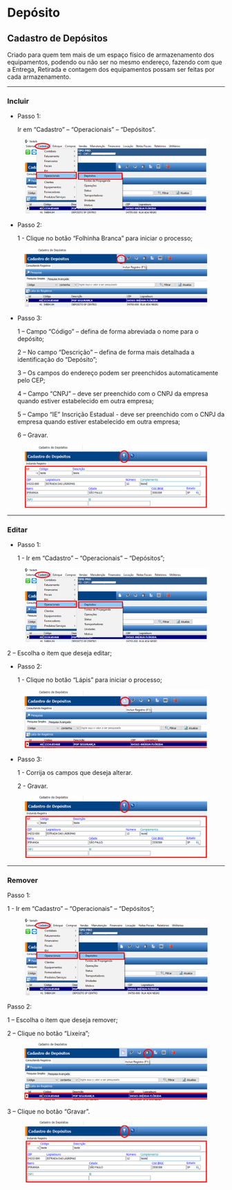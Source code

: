 # Depósito

## Cadastro de Depósitos

Criado para quem tem mais de um espaço físico de armazenamento dos equipamentos, podendo ou não ser no mesmo endereço, fazendo com que a Entrega, Retirada e contagem dos equipamentos possam ser feitas por cada armazenamento.

***

### Incluir

*   Passo 1:

    Ir em “Cadastro” – “Operacionais” – “Depósitos”.

<figure><img src="../../../.gitbook/assets/image.png" alt=""><figcaption></figcaption></figure>

*   Passo 2:

    1 - Clique no botão “Folhinha Branca” para iniciar o processo;

<figure><img src="../../../.gitbook/assets/image (1).png" alt=""><figcaption></figcaption></figure>

*   Passo 3:

    1 – Campo “Código” – defina de forma abreviada o nome para o depósito;

    2 – No campo “Descrição” – defina de forma mais detalhada a identificação do “Depósito”;

    3 – Os campos do endereço podem ser preenchidos automaticamente pelo CEP;

    4 – Campo “CNPJ” – deve ser preenchido com o CNPJ da empresa quando estiver estabelecido em outra empresa;

    5 – Campo “IE” Inscrição Estadual - deve ser preenchido com o CNPJ da empresa quando estiver estabelecido em outra empresa;

    6 – Gravar.

<figure><img src="../../../.gitbook/assets/image (2).png" alt=""><figcaption></figcaption></figure>

***

### Editar

*   Passo 1:

    1 - Ir em “Cadastro” – “Operacionais” – “Depósitos”;

<figure><img src="../../../.gitbook/assets/image (3).png" alt=""><figcaption></figcaption></figure>

2 – Escolha o item que deseja editar;

*   Passo 2:

    1 - Clique no botão “Lápis” para iniciar o processo;

<figure><img src="../../../.gitbook/assets/image (4).png" alt=""><figcaption></figcaption></figure>

*   Passo 3:

    1 - Corrija os campos que deseja alterar.

    2 - Gravar.

<figure><img src="../../../.gitbook/assets/image (5).png" alt=""><figcaption></figcaption></figure>

***

### Remover

Passo 1:

1 - Ir em “Cadastro” – “Operacionais” – “Depósitos”;

<figure><img src="../../../.gitbook/assets/image (6).png" alt=""><figcaption></figcaption></figure>



Passo 2:

1 – Escolha o item que deseja remover;

2 – Clique no botão “Lixeira”;

<figure><img src="../../../.gitbook/assets/image (7).png" alt=""><figcaption></figcaption></figure>



3 – Clique no botão “Gravar”.

<figure><img src="../../../.gitbook/assets/image (586).png" alt=""><figcaption></figcaption></figure>

